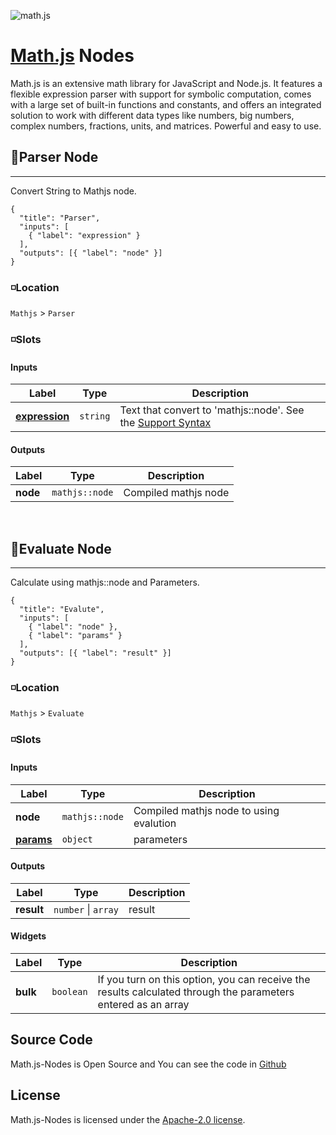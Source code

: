 ![math.js](https://raw.github.com/josdejong/mathjs/master/misc/img/mathjs.png)

# [Math.js](https://github.com/josdejong/mathjs) Nodes

Math.js is an extensive math library for JavaScript and Node.js. It features a flexible expression parser with support for symbolic computation, comes with a large set of built-in functions and constants, and offers an integrated solution to work with different data types like numbers, big numbers, complex numbers, fractions, units, and matrices. Powerful and easy to use.

## 🔲Parser Node

---

Convert String to Mathjs node.

```litegraph
{
  "title": "Parser",
  "inputs": [
    { "label": "expression" }
  ],
  "outputs": [{ "label": "node" }]
}
```

### ◽Location

`Mathjs` > `Parser`

### ◽Slots

#### Inputs

| Label                         | Type     | Description                                                                                                    |
| ----------------------------- | -------- | -------------------------------------------------------------------------------------------------------------- |
| [**expression**](#1-template) | `string` | Text that convert to 'mathjs::node'. See the [Support Syntax](https://mathjs.org/docs/expressions/syntax.html) |

#### Outputs

| Label    | Type           | Description          |
| -------- | -------------- | -------------------- |
| **node** | `mathjs::node` | Compiled mathjs node |

&nbsp;
&nbsp;

## 🔲Evaluate Node

---

Calculate using mathjs::node and Parameters.

```litegraph
{
  "title": "Evalute",
  "inputs": [
    { "label": "node" },
    { "label": "params" }
  ],
  "outputs": [{ "label": "result" }]
}
```

### ◽Location

`Mathjs` > `Evaluate`

### ◽Slots

#### Inputs

| Label                     | Type           | Description                             |
| ------------------------- | -------------- | --------------------------------------- |
| **node**                  | `mathjs::node` | Compiled mathjs node to using evalution |
| [**params**](#1-template) | `object`       | parameters                              |

#### Outputs

| Label      | Type                | Description |
| ---------- | ------------------- | ----------- |
| **result** | `number` \| `array` | result      |

#### Widgets

| Label    | Type      | Description                                                                                                   |
| -------- | --------- | ------------------------------------------------------------------------------------------------------------- |
| **bulk** | `boolean` | If you turn on this option, you can receive the results calculated through the parameters entered as an array |

## Source Code

Math.js-Nodes is Open Source and You can see the code in [Github](https://github.com/DesingExpress/mathjs-Nodes)

## License

Math.js-Nodes is licensed under the [Apache-2.0 license](https://www.apache.org/licenses/LICENSE-2.0).
